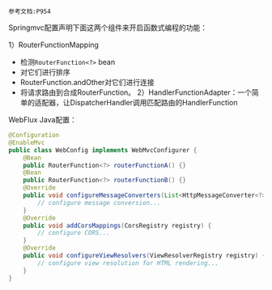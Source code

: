 	参考文档:P954

Springmvc配置声明下面这两个组件来开启函数式编程的功能：

1）RouterFunctionMapping
- 检测`RouterFunction<?>` bean
- 对它们进行排序
- RouterFunction.andOther对它们进行连接
- 将请求路由到合成RouterFunction。
2）HandlerFunctionAdapter：一个简单的适配器，让DispatcherHandler调用匹配路由的HandlerFunction


WebFlux Java配置：
```java
@Configuration 
@EnableMvc 
public class WebConfig implements WebMvcConfigurer {   
	@Bean   
	public RouterFunction<?> routerFunctionA() {}   
	@Bean   
	public RouterFunction<?> routerFunctionB() {}   
	@Override   
	public void configureMessageConverters(List<HttpMessageConverter<?>> converters) {   
		// configure message conversion...
	}   
	@Override   
	public void addCorsMappings(CorsRegistry registry) {   
		// configure CORS...
	} 
	@Override 
	public void configureViewResolvers(ViewResolverRegistry registry) { 
		// configure view resolution for HTML rendering... 
	}
}
```